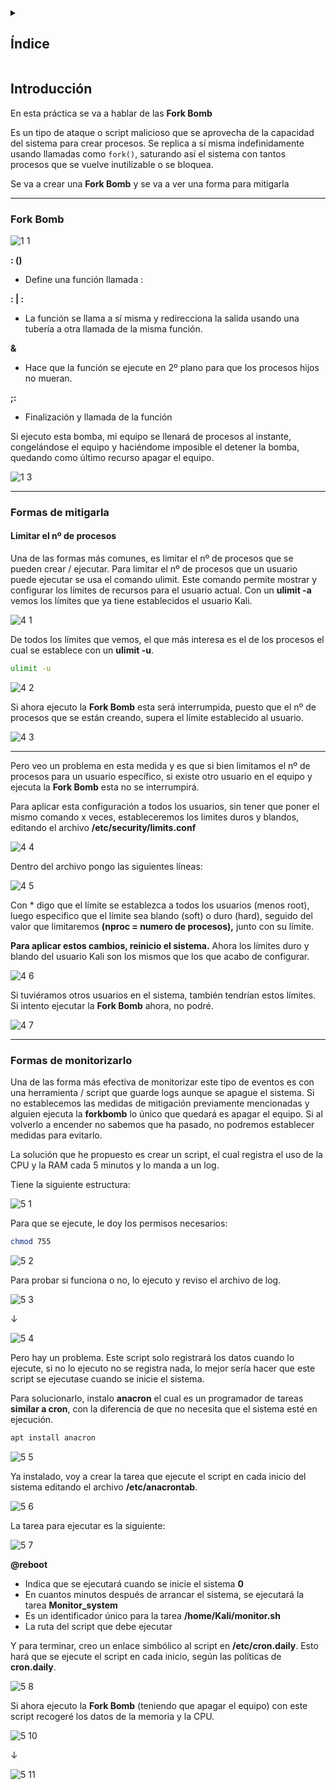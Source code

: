<details>
  <summary><h2>Índice</h2></summary>

- [Introducción](#introducción)
- [Fork Bomb](#fork-bomb)
- [Formas de mitigarla](#formas-de-mitigarla)
  - [Limitar el nº de procesos](#limitar-el-nº-de-procesos)
- [Formas de monitorizarlo](#formas-de-monitorizarlo)

</details>

## Introducción

En esta práctica se va a hablar de las **Fork Bomb**

Es un tipo de ataque o script malicioso que se aprovecha de la capacidad del sistema para crear procesos. Se replica a sí misma indefinidamente usando llamadas como `fork()`, saturando así el sistema con tantos procesos que se vuelve inutilizable o se bloquea.

Se va a crear una **Fork Bomb** y se va a ver una forma para mitigarla


---

### Fork Bomb


![1 1](https://github.com/user-attachments/assets/6413f3d9-c834-4f64-8394-06a08babadaf)


**: ()**
- Define una función llamada :

**: | :**
- La función se llama a sí misma y redirecciona la salida usando una tubería a otra llamada de la misma función.

**&**
- Hace que la función se ejecute en 2º plano para que los procesos hijos no mueran.

**;:**
- Finalización y llamada de la función

Si ejecuto esta bomba, mi equipo se llenará de procesos al instante, congelándose el equipo y haciéndome imposible el detener la bomba, quedando como último recurso apagar el equipo.

![1 3](https://github.com/user-attachments/assets/c88b3b4c-cd7f-4838-84cc-5fc669178197)



---

### Formas de mitigarla

#### Limitar el nº de procesos

Una de las formas más comunes, es limitar el nº de procesos que se pueden crear / ejecutar. 
Para limitar el nº de procesos que un usuario puede ejecutar se usa el comando ulimit. 
Este comando permite mostrar y configurar los límites de recursos para el usuario actual. 
Con un **ulimit -a** vemos los límites que ya tiene establecidos el usuario Kali. 

![4 1](https://github.com/user-attachments/assets/fb48eb7d-a1ed-4d27-8ce8-143ae93e665b)


De todos los límites que vemos, el que más interesa es el de los procesos el cual se establece con un **ulimit -u**.

```bash
ulimit -u
```

![4 2](https://github.com/user-attachments/assets/0210fca9-9a20-45cd-b086-2c19c186b4e7)


Si ahora ejecuto la **Fork Bomb** esta será interrumpida, puesto que el nº de procesos que se están creando, supera el límite establecido al usuario.

![4 3](https://github.com/user-attachments/assets/6a18c71c-6230-41cb-8330-b8a21f4aa3c6)


--------

Pero veo un problema en esta medida y es que si bien limitamos el nº de procesos para un usuario específico, si existe otro usuario en el equipo y ejecuta la **Fork Bomb** esta no se interrumpirá. 

Para aplicar esta configuración a todos los usuarios, sin tener que poner el mismo comando x veces, estableceremos los limites duros y blandos, editando el archivo **/etc/security/limits.conf**

![4 4](https://github.com/user-attachments/assets/baa051f6-0a32-4cfd-a343-df18605add5f)


Dentro del archivo pongo las siguientes líneas:

![4 5](https://github.com/user-attachments/assets/a40c8b1e-d9b5-4e44-aad1-fec6d6a98b37)


Con * digo que el límite se establezca a todos los usuarios (menos root), luego especifico que el límite sea blando (soft) o duro (hard), seguido del valor que limitaremos **(nproc = numero de procesos),** junto con su límite.

**Para aplicar estos cambios, reinicio el sistema.**
Ahora los límites duro y blando del usuario Kali son los mismos que los que acabo de configurar.

![4 6](https://github.com/user-attachments/assets/83c4f99b-3ab7-4063-b68d-983eebcc2275)


Si tuviéramos otros usuarios en el sistema, también tendrían estos límites.
Si intento ejecutar la **Fork Bomb** ahora, no podré.

![4 7](https://github.com/user-attachments/assets/25f2131d-dbf9-417e-b72c-bc6624579081)


---

### Formas de monitorizarlo

Una de las forma más efectiva de monitorizar este tipo de eventos es con una herramienta / script que guarde logs aunque se apague el sistema. 
Si no establecemos las medidas de mitigación previamente mencionadas y alguien ejecuta la **forkbomb** lo único que quedará es apagar el equipo. 
Si al volverlo a encender no sabemos que ha pasado, no podremos establecer medidas para evitarlo.

La solución que he propuesto es crear un script, el cual registra el uso de la CPU y la RAM cada 5 minutos y lo manda a un log.

Tiene la siguiente estructura:

![5 1](https://github.com/user-attachments/assets/c2558d1f-a246-470d-b270-eac846974e27)


Para que se ejecute, le doy los permisos necesarios:

```bash
chmod 755
```

![5 2](https://github.com/user-attachments/assets/57aee797-9bde-4152-aeba-b6d8f03e701a)


Para probar si funciona o no, lo ejecuto y reviso el archivo de log.

![5 3](https://github.com/user-attachments/assets/c04822c7-9409-42ab-97ab-a2c76ad8cfa0)


↓

![5 4](https://github.com/user-attachments/assets/c52d6e90-dd2e-4b46-a94c-7ea13dab8472)


Pero hay un problema. Este script solo registrará los datos cuando lo ejecute, si no lo ejecuto no se registra nada, lo mejor sería hacer que este script se ejecutase cuando se inicie el sistema.

Para solucionarlo, instalo **anacron** el cual es un programador de tareas **similar a cron**, con la diferencia de que no necesita que el sistema esté en ejecución. 

```bash
apt install anacron
```

![5 5](https://github.com/user-attachments/assets/4757e714-ece1-4f13-bc69-146c67aa103c)


Ya instalado, voy a crear la tarea que ejecute el script en cada inicio del sistema editando el archivo **/etc/anacrontab**.

![5 6](https://github.com/user-attachments/assets/594cd4d7-6ff6-4214-b486-adca741d0457)


La tarea para ejecutar es la siguiente:

![5 7](https://github.com/user-attachments/assets/ef97135b-cd62-433c-875d-5a67feac3b3d)


**@reboot**
- Indica que se ejecutará cuando se inicie el sistema
**0**
- En cuantos minutos después de arrancar el sistema, se ejecutará la tarea
**Monitor_system**
- Es un identificador único para la tarea
**/home/Kali/monitor.sh**
- La ruta del script que debe ejecutar

Y para terminar, creo un enlace simbólico al script en **/etc/cron.daily**. 
Esto hará que se ejecute el script en cada inicio, según las políticas de **cron.daily**.

![5 8](https://github.com/user-attachments/assets/d68422bf-ea21-44cf-9bd1-b2b4f3789e96)


Si ahora ejecuto la **Fork Bomb** (teniendo que apagar el equipo) con este script recogeré los datos de la memoria y la CPU.

![5 10](https://github.com/user-attachments/assets/5f95d864-8c36-4b95-a01d-9101e6d2b015)


↓

![5 11](https://github.com/user-attachments/assets/483b6ee8-7938-497f-a2b7-f4f4a88ef6a7)
